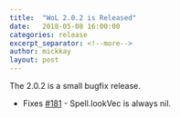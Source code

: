 ```yaml
---
title:  "WoL 2.0.2 is Released"
date:   2018-05-08 16:00:00
categories: release
excerpt_separator: <!--more-->
author: mickkay
layout: post
---
```

The 2.0.2 is a small bugfix release.
<!--more-->
* Fixes [#181](https://github.com/wizards-of-lua/wizards-of-lua/issues/181) - Spell.lookVec is always nil.
